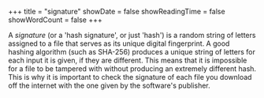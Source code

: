 +++
title = "signature"
showDate = false
showReadingTime = false
showWordCount = false
+++

A _signature_ (or a 'hash signature', or just 'hash') is a random string of letters assigned to a file that serves as its unique digital fingerprint. A good hashing algorithm (such as SHA-256) produces a unique string of letters for each input it is given, if they are different. This means that it is impossible for a file to be tampered with without producing an extremely different hash. This is why it is important to check the signature of each file you download off the internet with the one given by the software's publisher.